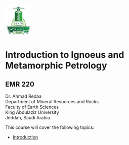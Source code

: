 <img src="Images/KAU_logo.png" alt="KAU_LOGO" width="80" height="102">


# Introduction to Ignoeus and Metamorphic Petrology
## EMR 220


Dr. Ahmad Redaa  
Department of Mineral Resources and Rocks  
Faculty of Earth Sciences  
King Abdulaziz University  
Jeddah, Saudi Arabia 


This course will cover the following topics:  

- [Introduction](slides/lecture_1.html)
